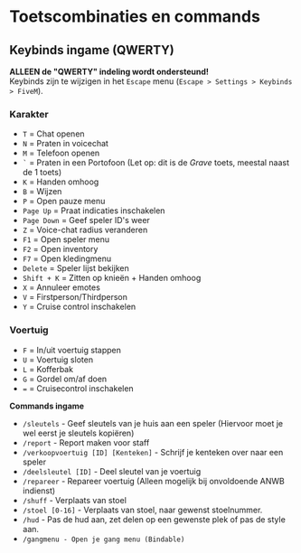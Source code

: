 # Toetscombinaties en commands

## Keybinds ingame (QWERTY)

**ALLEEN de "QWERTY" indeling wordt ondersteund!**\
Keybinds zijn te wijzigen in het `Escape` menu (`Escape > Settings > Keybinds > FiveM`).

### **Karakter**

* `T` = Chat openen
* `N` = Praten in voicechat
* `M` = Telefoon openen
* `` ` `` = Praten in een Portofoon (Let op: dit is de _Grave_ toets, meestal naast de 1 toets)
* `K` = Handen omhoog
* `B` = Wijzen
* `P` = Open pauze menu
* `Page Up` = Praat indicaties inschakelen
* `Page Down` = Geef speler ID's weer
* `Z` = Voice-chat radius veranderen
* `F1` = Open speler menu
* `F2` = Open inventory
* `F7` = Open kledingmenu
* `Delete` = Speler lijst bekijken
* `Shift + K` = Zitten op knieën + Handen omhoog
* `X` = Annuleer emotes
* `V` = Firstperson/Thirdperson
* `Y` = Cruise control inschakelen

### **Voertuig**

* `F` = In/uit voertuig stappen
* `U` = Voertuig sloten
* `L` = Kofferbak
* `G` = Gordel om/af doen
* `=` = Cruisecontrol inschakelen

**Commands ingame**

* `/sleutels` - Geef sleutels van je huis aan een speler (Hiervoor moet je wel eerst je sleutels kopiëren)
* `/report` - Report maken voor staff
* `/verkoopvoertuig [ID] [Kenteken]` - Schrijf je kenteken over naar een speler
* `/deelsleutel [ID]` - Deel sleutel van je voertuig
* `/repareer` - Repareer voertuig (Alleen mogelijk bij onvoldoende ANWB indienst)
* `/shuff` - Verplaats van stoel
* `/stoel [0-16]` - Verplaats van stoel, naar gewenst stoelnummer.
* `/hud` - Pas de hud aan, zet delen op een gewenste plek of pas de style aan.
* `/gangmenu - Open je gang menu (Bindable)`
